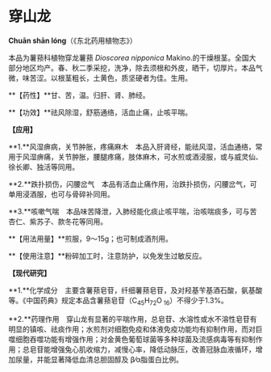 # 穿山龙

**Chuān shān lóng**（《东北药用植物志》）

本品为薯蓣科植物穿龙薯蓣 *Dioscorea nipponica* Makino.的干燥根茎。全国大部分地区均产。春、秋二季采挖，洗净，除去须根和外皮，晒干，切厚片。本品气微，味苦涩。以根茎粗长，土黄色，质坚硬者为佳。生用。

**【药性】**甘、苦，温。归肝、肾、肺经。

**【功效】**祛风除湿，舒筋通络，活血止痛，止咳平喘。

**【应用】**

**1.**风湿痹病，关节肿胀，疼痛麻木　本品入肝肾经，能祛风湿，活血通络，常用于风湿痹痛，关节肿胀，腰腿疼痛，肢体麻木，可水煎或酒浸服，或与威灵仙、徐长卿、独活等同用。

**2.**跌扑损伤，闪腰岔气　本品有活血止痛作用，治跌扑损伤，闪腰岔气，可单用浸酒服，也可与骨碎补同用。

**3.**咳嗽气喘　本品味苦降泄，入肺经能化痰止咳平喘，治咳喘痰多，可与苦杏仁、紫苏子、款冬花等同用。

**【用法用量】**煎服，9～15g；也可制成酒剂用。

**【使用注意】**粉碎加工时，注意防护，以免发生过敏反应。

**【现代研究】**

**1.**化学成分　主要含薯蓣皂苷，纤细薯蓣皂苷，及对羟基苄基酒石酸，氨基酸等。《中国药典》规定本品含薯蓣皂苷（C<sub>45</sub>H<sub>72</sub>O<sub> 16</sub>）不得少于1.3%。

**2.**药理作用　穿山龙有显著的平喘作用，总皂苷、水溶性或水不溶性皂苷有明显的镇咳、祛痰作用；水煎剂对细胞免疫和体液免疫功能均有抑制作用，而对巨噬细胞吞噬功能有增强作用；对金黄色葡萄球菌等多种球菌及流感病毒等有抑制作用；总皂苷能增强兔心肌收缩力，减慢心率，降低动脉压，改善冠脉血液循环，增加尿量，并能显著降低血清总胆固醇及 β⁄α脂蛋白比例。